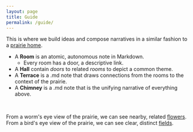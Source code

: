 ```yaml
---
layout: page
title: Guide
permalink: /guide/
---
```



This is where we build ideas and compose narratives in a similar fashion to a [prairie home](/design/2020/12/25/Elements-Of-A-Prairie-Home).
 

- A **Room** is an atomic, autonomous note in Markdown.
  - Every room has a door, a descriptive link.
- A **Hall** contain *doors* to related *rooms* to depict a common theme.
- A **Terrace** is a .md note that draws connections from the rooms to the context of the prairie.
- A **Chimney** is a .md note that is the unifying narrative of everything above.
<br />


From a worm's eye view of the prairie, we can see nearby, related [flowers](/Tags).<br />
From a bird's eye view of the prairie, we can see clear, distinct [fields](/categories). <br />
